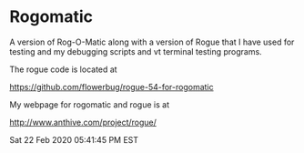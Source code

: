 # Rogomatic

  A version of Rog-O-Matic along with a version of Rogue that I have used for testing and my debugging scripts and vt terminal testing programs.


  The rogue code is located at

  https://github.com/flowerbug/rogue-54-for-rogomatic


  My webpage for rogomatic and rogue is at

  http://www.anthive.com/project/rogue/


Sat 22 Feb 2020 05:41:45 PM EST
